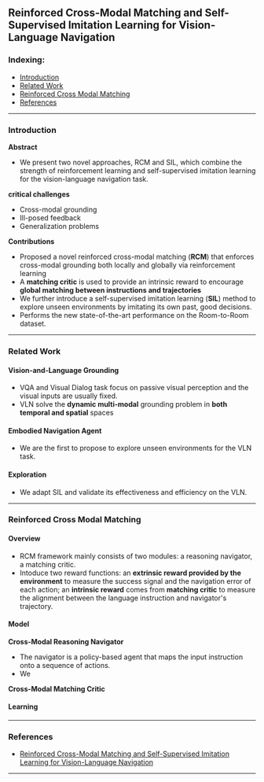 ## Reinforced Cross-Modal Matching and Self-Supervised Imitation Learning for Vision-Language Navigation

### Indexing:
- [Introduction](#Introduction)
- [Related Work](#Related-Work)
- [Reinforced Cross Modal Matching](#Reinforced-Cross-Modal-Matching)
- [References](#References)

---
### Introduction
**Abstract**
- We present two novel approaches, RCM and SIL, which combine the strength of reinforcement learning and self-supervised imitation learning for the vision-language navigation task.

**critical challenges**
- Cross-modal grounding
- Ill-posed feedback
- Generalization problems

**Contributions**
- Proposed a novel reinforced cross-modal matching (**RCM**) that enforces cross-modal grounding both locally and globally via reinforcement learning
- A **matching critic** is used to provide an intrinsic reward to encourage **global matching between instructions and trajectories**
- We further introduce a self-supervised imitation learning (**SIL**) method to explore unseen environments by imitating its own past, good decisions.
- Performs the new state-of-the-art performance on the Room-to-Room dataset.

---
### Related Work
#### Vision-and-Language Grounding
- VQA and Visual Dialog task focus on passive visual perception and the visual inputs are usually fixed.
- VLN solve the **dynamic multi-modal** grounding problem in **both temporal and spatial** spaces

#### Embodied Navigation Agent
- We are the first to propose to explore unseen environments for the VLN task.

#### Exploration
- We adapt SIL and validate its effectiveness and efficiency on the VLN.

---
### Reinforced Cross Modal Matching
#### Overview
- RCM framework mainly consists of two modules: a reasoning navigator, a matching critic.
- Intoduce two reward functions: an **extrinsic reward provided by the environment** to measure the success signal and the navigation error of each action; an **intrinsic reward** comes from **matching critic** to measure the alignment between the language instruction and navigator's trajectory.

#### Model
**Cross-Modal Reasoning Navigator**
- The navigator is a policy-based agent that maps the input instruction onto a sequence of actions.
- We 


**Cross-Modal Matching Critic**


#### Learning


---
### References
- [Reinforced Cross-Modal Matching and Self-Supervised Imitation Learning for Vision-Language Navigation](https://arxiv.org/pdf/1811.10092.pdf)
---
